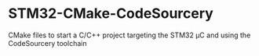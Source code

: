 STM32-CMake-CodeSourcery
========================

CMake files to start a C/C++ project targeting the STM32 µC and using the CodeSourcery toolchain
